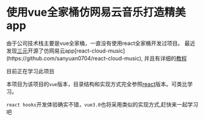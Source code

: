 # 使用vue全家桶仿网易云音乐打造精美app

由于公司技术栈主要是vue全家桶，一直没有使用react全家桶开发过项目。
最近发现[三元](https://github.com/sanyuan0704')开源了仿网易云app[react-cloud-music](https://github.com/sanyuan0704/react-cloud-music),
并且有详细的[教程]('https://sanyuan0704.github.io/react-cloud-music')

目前正在学习此项目

本项目为该项目的`vue`版本，目录结构和实现方式完全参照[react](https://github.com/sanyuan0704/react-cloud-music)版本。可类比学习。

`react hooks`开发体验确实不错，`vue3.0`也将采用类似的实现方式,赶快来一起学习吧


